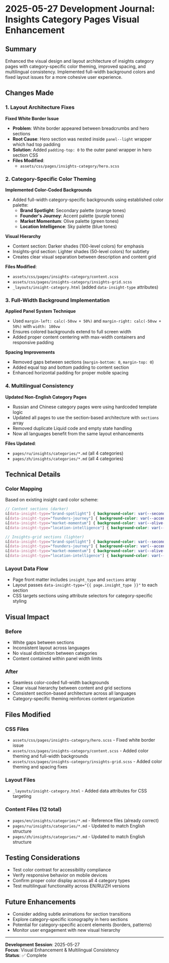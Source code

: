 # 2025-05-27 Development Journal: Insights Category Pages Visual Enhancement

## Summary

Enhanced the visual design and layout architecture of insights category pages with category-specific color theming, improved spacing, and multilingual consistency. Implemented full-width background colors and fixed layout issues for a more cohesive user experience.

## Changes Made

### 1. Layout Architecture Fixes

**Fixed White Border Issue**
- **Problem**: White border appeared between breadcrumbs and hero sections
- **Root Cause**: Hero section was nested inside `panel--light` wrapper which had top padding
- **Solution**: Added `padding-top: 0` to the outer panel wrapper in hero section CSS
- **Files Modified**: 
  - `assets/css/pages/insights-category/hero.scss`

### 2. Category-Specific Color Theming

**Implemented Color-Coded Backgrounds**
- Added full-width category-specific backgrounds using established color palette:
  - **Brand Spotlight**: Secondary palette (orange tones)
  - **Founder's Journey**: Accent palette (purple tones) 
  - **Market Momentum**: Olive palette (green tones)
  - **Location Intelligence**: Sky palette (blue tones)

**Visual Hierarchy**
- Content section: Darker shades (100-level colors) for emphasis
- Insights-grid section: Lighter shades (50-level colors) for subtlety
- Creates clear visual separation between description and content grid

**Files Modified**:
- `assets/css/pages/insights-category/content.scss`
- `assets/css/pages/insights-category/insights-grid.scss`
- `_layouts/insight-category.html` (added `data-insight-type` attributes)

### 3. Full-Width Background Implementation

**Applied Panel System Technique**
- Used `margin-left: calc(-50vw + 50%)` and `margin-right: calc(-50vw + 50%)` with `width: 100vw`
- Ensures colored backgrounds extend to full screen width
- Added proper content centering with max-width containers and responsive padding

**Spacing Improvements**
- Removed gaps between sections (`margin-bottom: 0`, `margin-top: 0`)
- Added equal top and bottom padding to content section
- Enhanced horizontal padding for proper mobile spacing

### 4. Multilingual Consistency

**Updated Non-English Category Pages**
- Russian and Chinese category pages were using hardcoded template logic
- Updated all pages to use the section-based architecture with `sections` array
- Removed duplicate Liquid code and empty state handling
- Now all languages benefit from the same layout enhancements

**Files Updated**:
- `pages/ru/insights/categories/*.md` (all 4 categories)
- `pages/zh/insights/categories/*.md` (all 4 categories)

## Technical Details

### Color Mapping
Based on existing insight card color scheme:
```scss
// Content sections (darker)
&[data-insight-type="brand-spotlight"] { background-color: var(--secondary-100); }
&[data-insight-type="founders-journey"] { background-color: var(--accent-100); }
&[data-insight-type="market-momentum"] { background-color: var(--olive-100); }
&[data-insight-type="location-intelligence"] { background-color: var(--sky-100); }

// Insights-grid sections (lighter)
&[data-insight-type="brand-spotlight"] { background-color: var(--secondary-50); }
&[data-insight-type="founders-journey"] { background-color: var(--accent-50); }
&[data-insight-type="market-momentum"] { background-color: var(--olive-50); }
&[data-insight-type="location-intelligence"] { background-color: var(--sky-50); }
```

### Layout Data Flow
- Page front matter includes `insight_type` and `sections` array
- Layout passes `data-insight-type="{{ page.insight_type }}"` to each section
- CSS targets sections using attribute selectors for category-specific styling

## Visual Impact

### Before
- White gaps between sections
- Inconsistent layout across languages
- No visual distinction between categories
- Content contained within panel width limits

### After
- Seamless color-coded full-width backgrounds
- Clear visual hierarchy between content and grid sections
- Consistent section-based architecture across all languages
- Category-specific theming reinforces content organization

## Files Modified

### CSS Files
- `assets/css/pages/insights-category/hero.scss` - Fixed white border issue
- `assets/css/pages/insights-category/content.scss` - Added color theming and full-width backgrounds
- `assets/css/pages/insights-category/insights-grid.scss` - Added color theming and spacing fixes

### Layout Files
- `_layouts/insight-category.html` - Added data attributes for CSS targeting

### Content Files (12 total)
- `pages/en/insights/categories/*.md` - Reference files (already correct)
- `pages/ru/insights/categories/*.md` - Updated to match English structure
- `pages/zh/insights/categories/*.md` - Updated to match English structure

## Testing Considerations

- Test color contrast for accessibility compliance
- Verify responsive behavior on mobile devices
- Confirm proper color display across all 4 category types
- Test multilingual functionality across EN/RU/ZH versions

## Future Enhancements

- Consider adding subtle animations for section transitions
- Explore category-specific iconography in hero sections
- Potential for category-specific accent elements (borders, patterns)
- Monitor user engagement with new visual hierarchy

---

**Development Session**: 2025-05-27  
**Focus**: Visual Enhancement & Multilingual Consistency  
**Status**: ✅ Complete